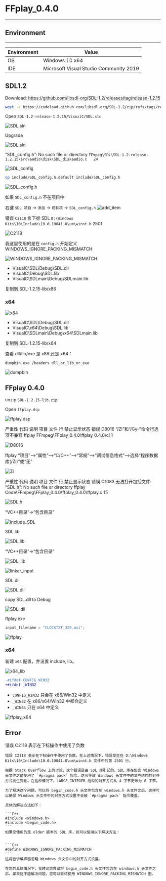 # FFplay_0.4.0
---

## Environment

------
Environment | Value
-|-
OS | Windows 10 x64
IDE | Microsoft Visual Studio Community 2019

## SDL1.2

Download: <https://github.com/libsdl-org/SDL-1.2/releases/tag/release-1.2.15>

```bash
wget -c https://codeload.github.com/libsdl-org/SDL-1.2/zip/refs/tags/release-1.2.15
```

Open `SDL-1.2-release-1.2.15/VisualC/SDL.sln`

![SDL.sln](Screenshot/SDL.png)

Upgrade

![SDL.sln](Screenshot/SDL_VS2019.png)

“SDL_config.h”: No such file or directory
`FFmpeg\SDL\SDL-1.2-release-1.2.15\src\audio\disk\SDL_diskaudio.c	24`	

![SDL_config](Screenshot/SDL_config.png)

```bash
cp include/SDL_config.h.default include/SDL_config.h
```

![SDL_config.h](Screenshot/SDL_config.h.png)

如果 `SDL_config.h` 不在项目中

右键 `SDL 项目` -> `添加` -> `现有项` -> `SDL_config.h`
![add_item](Screenshot/add_item.png)

错误	`C2118`	负下标	SDL	`D:\Windows Kits\10\Include\10.0.19041.0\um\winnt.h`	2501	

![C2118](Screenshot/C2118_index.png)

我这里使用的是在 `config.h` 开始定义 WINDOWS_IGNORE_PACKING_MISMATCH

![WINDOWS_IGNORE_PACKING_MISMATCH](Screenshot/WINDOWS_IGNORE_PACKING_MISMATCH.png)

* VisualC\SDL\Debug\SDL.dll
* VisualC\Debug\SDL.lib
* VisualC\SDLmain\Debug\SDLmain.lib

复制到 SDL-1.2.15-lib/x86

### x64

![x64](Screenshot/x64.png)

* VisualC\SDL\Debug\SDL.dll
* VisualC\x64\Debug\SDL.lib
* VisualC\SDLmain\Debug\x64\SDLmain.lib

复制到 SDL-1.2.15-lib/x64

查看 dll/lib/exe 是 x86 还是 x64：

```bash
dumpbin.exe /headers dll_or_lib_or_exe
```

![dumpbin](Screenshot/dumpbin.png)

## FFplay 0.4.0

unzip `SDL-1.2.15-lib.zip`

Open `ffplay.dsp`

![ffplay.dsp](Screenshot/ffplay.dsp.png)

严重性	代码	说明	项目	文件	行	禁止显示状态
错误	D8016	“/ZI”和“/Gy-”命令行选项不兼容	ffplay	FFmpeg\FFplay_0.4.0\ffplay_0.4.0\cl	1	

![D8016](Screenshot/D8016.png)

ffplay “项目”—>“属性”—>“C/C++”—>“常规”—>“调试信息格式”—>选择“程序数据库(/Zi)”或“无”

![Zi](Screenshot/Zi.png)

严重性	代码	说明	项目	文件	行	禁止显示状态
错误	C1083	无法打开包括文件: “SDL.h”: No such file or directory	ffplay	Code\FFmpeg\FFplay_0.4.0\ffplay_0.4.0\ffplay.c	15	

![SDL.h](Screenshot/SDL.h.png)

“VC++目录”->“包含目录”

![include_SDL](Screenshot/include_SDL.png)

SDL.lib

![SDL.lib](Screenshot/SDL.lib.png)

“VC++目录”->“包含目录”

![SDL_lib](Screenshot/SDL_lib.png)

![linker_input](Screenshot/linker_input.png)

SDL.dll

![SDL.dll](Screenshot/SDL.dll.png)

copy SDL.dll to Debug

![SDL_dll](Screenshot/SDL_dll.png)

ffplay.exe

```c
input_filename = "CLOCKTXT_320.avi";
```

![ffplay](Screenshot/ffplay.png)

### x64

新建 `x64` 配置，并设置 include, lib。

![x64_lib](Screenshot/x64_lib.png)


```diff
-#ifdef CONFIG_WIN32
+#ifdef _WIN32
```

* `CONFIG_WIN32` 只会在 x86/Win32 中定义
* `_WIN32` 在 x86/x64/Win32 中都会定义
* `_WIN64` 只在 x64 中定义

![ffplay_x64](Screenshot/ffplay_x64.png)

## Error

错误 C2118 表示在下标操作中使用了负数

    错误 C2118 表示在下标操作中使用了负数。在上述情况下，错误发生在 D:\Windows Kits\10\Include\10.0.19041.0\um\winnt.h 文件中的第 2501 行。

    根据 Stack Overflow 上的讨论，这个错误是由 SDL 库引起的。SDL 库在包含 Windows 头文件之前使用了 `#pragma pack` 指令。这会导致 Windows 头文件中的某些结构的对齐方式发生变化。在这种情况下，LARGE_INTEGER 结构的对齐方式从 4 字节更改为 8 字节。

    为了解决这个问题，可以将 begin_code.h 头文件包含在 windows.h 头文件之后。这样可以确保 Windows 头文件中的对齐方式设置不会被 `#pragma pack` 指令覆盖。

    具体的解决方法如下：

    ```C++
    #include <windows.h>
    #include <begin_code.h>
    ```
    如果您使用的是 older 版本的 SDL 库，则可以使用以下解决方法：


    ```C++
    #define WINDOWS_IGNORE_PACKING_MISMATCH
    ```
    这将告诉编译器忽略 Windows 头文件中的对齐方式设置。

    在您的具体情况下，我建议您尝试将 begin_code.h 头文件包含在 windows.h 头文件之后。如果这不能解决问题，您可以尝试使用 WINDOWS_IGNORE_PACKING_MISMATCH 宏。
